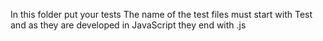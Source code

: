 In this folder put your tests
The name of the test files must start with Test and as they are developed in JavaScript they end with .js

